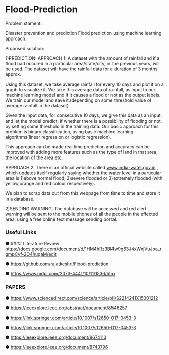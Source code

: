 # Flood-Prediction

Problem stament:

Disaster prevention and prediction Flood prediction using machine learning approach.

Proposed solution:

1)PREDICTION: APPROACH 1: A dataset with the amount of rainfall and if a flood had occured in a particular area/state/city, in the previous years, will be used. The dataset will have the rainfall data for a duration of 3 months approx.

Using this dataset, we take average rainfall for every 10 days and plot it on a graph to visualize it. We take this average data of rainfall, as input to our machine learning model and if it causes a flood or not as the output labels. We train our model and save it.(depending on some threshold value of average rainfall in the dataset)

Given the input data, for consecutive 10 days, we give this data as an input, and let the model predict, if whether there is a possibility of flooding or not, by setting some threshold in the training data. Our basic approach for this problem is binary classification, using basic machine learning algorithms(linear regression or logistic regression).

This approach can be made real time prediction and accuracy can be improved with adding more features such as the type of land in that area, the location of the area etc.

APPROACH 2: There is an official website called www.india-water.gov.in , which updates itself regularly saying whether the water level in a particular area is 1)above normal flood, 2)severe flooded or 3)extremely flooded (with yellow,orange and red colour respectively).

We plan to scrap data out from this webpage from time to time and store it in a database.

2)SENDING WARNING: The database will be accessed and red alert warning will be sent to the mobile phones of all the people in the effected area, using a free online text message sending portal.

### Useful Links
● #### Literature Review
  https://docs.google.com/document/d/1HM4hRz3Bl4w9g63J4xWnjVuJba_rgmpCyf-2O4huqaM/edit

● https://github.com/rajatkeshri/Flood-prediction

● https://www.mdpi.com/2073-4441/10/11/1536/htm


### PAPERS

● https://www.sciencedirect.com/science/article/pii/S2214241X15001212

● https://ieeexplore.ieee.org/abstract/document/8546257

● https://link.springer.com/article/10.1007/s12650-017-0453-3

● https://link.springer.com/article/10.1007/s12650-017-0453-3

● https://ieeexplore.ieee.org/document/8674113

● https://ieeexplore.ieee.org/document/8743796
